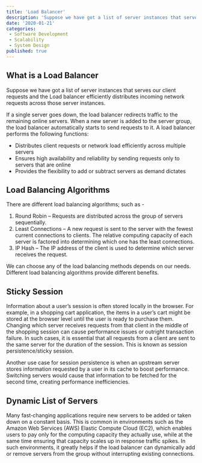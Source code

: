 ```yaml
---
title: 'Load Balancer'
description: 'Suppose we have got a list of server instances that serves our client requests and the Load balancer efficiently distributes incoming network requests across those server instances.'
date: '2020-01-21'
categories:
 - Software Development
 - Scalability
 - System Design
published: true
---
```


## What is a Load Balancer

Suppose we have got a list of server instances that serves our client requests and the Load balancer efficiently distributes incoming network requests across those server instances.

If a single server goes down, the load balancer redirects traffic to the remaining online servers. When a new server is added to the server group, the load balancer automatically starts to send requests to it. A load balancer performs the following functions:

- Distributes client requests or network load efficiently across multiple servers
- Ensures high availability and reliability by sending requests only to servers that are online
- Provides the flexibility to add or subtract servers as demand dictates

## Load Balancing Algorithms

There are different load balancing algorithms; such as -

1) Round Robin – Requests are distributed across the group of servers sequentially.
2) Least Connections – A new request is sent to the server with the fewest current connections to clients. The relative computing capacity of each server is factored into determining which one has the least connections.
3) IP Hash – The IP address of the client is used to determine which server receives the request.

We can choose any of the load balancing methods depends on our needs. Different load balancing algorithms provide different benefits.

## Sticky Session

Information about a user’s session is often stored locally in the browser. For example, in a shopping cart application, the items in a user’s cart might be stored at the browser level until the user is ready to purchase them. Changing which server receives requests from that client in the middle of the shopping session can cause performance issues or outright transaction failure. In such cases, it is essential that all requests from a client are sent to the same server for the duration of the session. This is known as session persistence/sticky session.

Another use case for session persistence is when an upstream server stores information requested by a user in its cache to boost performance. Switching servers would cause that information to be fetched for the second time, creating performance inefficiencies.

## Dynamic List of Servers
Many fast‑changing applications require new servers to be added or taken down on a constant basis. This is common in environments such as the Amazon Web Services (AWS) Elastic Compute Cloud (EC2), which enables users to pay only for the computing capacity they actually use, while at the same time ensuring that capacity scales up in response traffic spikes. In such environments, it greatly helps if the load balancer can dynamically add or remove servers from the group without interrupting existing connections.